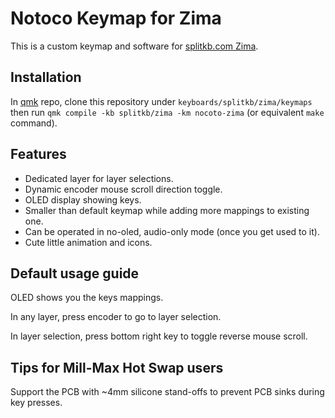 # Notoco Keymap for Zima

This is a custom keymap and software for [splitkb.com Zima](https://splitkb.com/collections/keyboard-kits/products/zima).

## Installation

In [qmk](https://github.com/qmk/qmk_firmware) repo, clone this repository under `keyboards/splitkb/zima/keymaps` then run `qmk compile -kb splitkb/zima -km nocoto-zima` (or equivalent `make` command).

## Features

- Dedicated layer for layer selections.
- Dynamic encoder mouse scroll direction toggle.
- OLED display showing keys.
- Smaller than default keymap while adding more mappings to existing one.
- Can be operated in no-oled, audio-only mode (once you get used to it).
- Cute little animation and icons.

## Default usage guide

OLED shows you the keys mappings.

In any layer, press encoder to go to layer selection.

In layer selection, press bottom right key to toggle reverse mouse scroll.

## Tips for Mill-Max Hot Swap users

Support the PCB with ~4mm silicone stand-offs to prevent PCB sinks during key presses.
